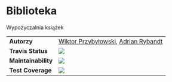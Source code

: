 # Biblioteka
Wypożyczalnia książek 

<table>
<td>  <b>Autorzy</b>     </td>
<td>   <a href="https://github.com/mrwokulski"> Wiktor Przybyłowski</a>,
<a href="https://github.com/AdrianRybandt"> Adrian Rybandt</a>
</td>  
<tr>
<td> <b>Travis Status</b> </td>
<td> <a href="https://travis-ci.org/my-rspec/mocking-hell-wokuteam"> <img src="https://travis-ci.org/my-rspec/mocking-hell-wokuteam.svg?branch=master"></a> </td>
</tr>

<tr><td> <b>Maintainability</b> </td>
<td> <a href="https://codeclimate.com/github/my-rspec/mocking-hell-wokuteam/maintainability"> <img src="https://api.codeclimate.com/v1/badges/9dbd04fdfe072b95d34b/maintainability"></a> </td>
</tr>  

<tr><td> <b>Test Coverage</b> </td>
<td>  <a href="https://codeclimate.com/github/my-rspec/mocking-hell-wokuteam/test_coverage"> <img src="https://api.codeclimate.com/v1/badges/9dbd04fdfe072b95d34b/test_coverage"></a></td></tr>
</table>

